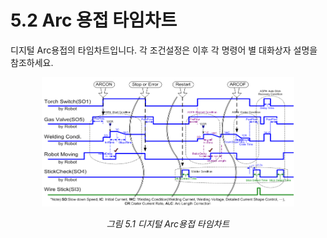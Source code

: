 ﻿# 5.2 Arc 용접 타임차트

디지털 Arc용접의 타임차트입니다. 각 조건설정은 이후 각 명령어 별 대화상자 설명을 참조하세요.

 
<p align="center">
 <img src="../../_assets/5_1.png" width="80%"></img>
 <em><p align="center">그림 5.1 디지털 Arc용접 타임차트</p></em>
</p>

